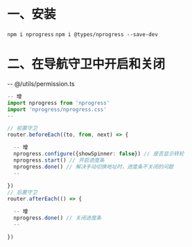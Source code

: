 # 一、安装
  `npm i nprogress`
  `npm i @types/nprogress --save-dev`

# 二、在导航守卫中开启和关闭
  -- @/utils/permission.ts
  ```ts
  -- 增
  import nprogress from 'nprogress'
  import 'nprogress/nprogress.css'
  --

  // 前置守卫
  router.beforeEach((to, from, next) => {

    -- 增
    nprogress.configure({showSpinner: false}) // 是否显示转轮
    nprogress.start() // 开启进度条
    nprogress.done() // 解决手动切换地址时，进度条不关闭的问题
    --
    
  })
  // 后置守卫
  router.afterEach(() => {

    -- 增
    nprogress.done() // 关闭进度条
    --

  })
  ```